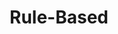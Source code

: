 ---
types: "word"

title: "Rule-Based"

categories: ['']

tags: ['Rule', 'Based']

arabic: ['معتمدة على قواعد']

publishers: ['خوارزميات الذكاء الاصطناعي في تحليل النص العربي']

types: "word"

slug: ""
---